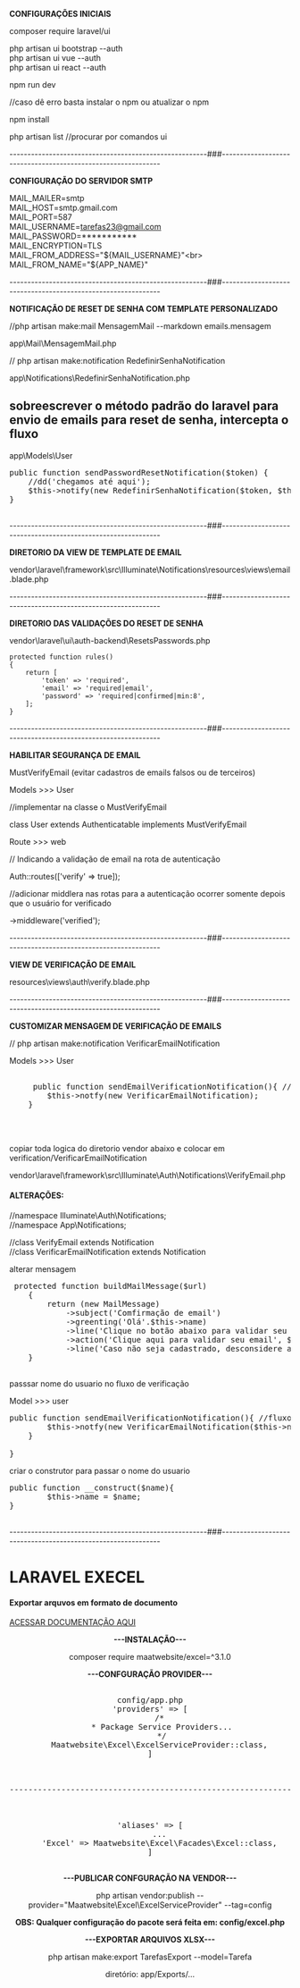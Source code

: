 <strong>CONFIGURAÇÕES INICIAIS</strong>

composer require laravel/ui

php artisan ui bootstrap --auth <br>
php artisan ui vue --auth <br>
php artisan ui react --auth <br>

npm run dev 

//caso dê erro basta instalar o npm ou atualizar o npm

npm install

php artisan list   //procurar por comandos ui 


-------------------------------------------------------###-------------------------------------------------------------

<strong>CONFIGURAÇÃO DO SERVIDOR SMTP</strong>

MAIL_MAILER=smtp <br>
MAIL_HOST=smtp.gmail.com <br>
MAIL_PORT=587<br>
MAIL_USERNAME=tarefas23@gmail.com<br>
MAIL_PASSWORD=***********<br>
MAIL_ENCRYPTION=TLS<br>
MAIL_FROM_ADDRESS="${MAIL_USERNAME}"<br>
MAIL_FROM_NAME="${APP_NAME}"<br>

-------------------------------------------------------###-------------------------------------------------------------



<strong>NOTIFICAÇÃO DE RESET DE SENHA COM TEMPLATE PERSONALIZADO</strong>

//php artisan make:mail MensagemMail --markdown emails.mensagem

app\Mail\MensagemMail.php

// php artisan make:notification RedefinirSenhaNotification

app\Notifications\RedefinirSenhaNotification.php

sobreescrever o método padrão do laravel para envio de emails para reset de senha, intercepta o fluxo
--------------------------------------------------------------

app\Models\User

<pre>
public function sendPasswordResetNotification($token) { 
    //dd('chegamos até aqui');
    $this->notify(new RedefinirSenhaNotification($token, $this->email,  $this->name)); //definir qual o objeto de notificação vai ser utilizado
}

</pre>

-------------------------------------------------------###-------------------------------------------------------------


<strong>DIRETORIO DA VIEW DE TEMPLATE DE EMAIL</strong>

vendor\laravel\framework\src\Illuminate\Notifications\resources\views\email.blade.php

-------------------------------------------------------###-------------------------------------------------------------

<strong>DIRETORIO DAS VALIDAÇÕES DO RESET DE SENHA</strong>

vendor\laravel\ui\auth-backend\ResetsPasswords.php


    protected function rules()
    {
        return [
            'token' => 'required',
            'email' => 'required|email',
            'password' => 'required|confirmed|min:8',
        ];
    }


-------------------------------------------------------###-------------------------------------------------------------


<strong>HABILITAR SEGURANÇA DE EMAIL</strong>

MustVerifyEmail (evitar cadastros de emails falsos ou de terceiros)


Models >>> User  

//implementar na classe o MustVerifyEmail

class User extends Authenticatable implements MustVerifyEmail

Route >>> web 

// Indicando a validação de email na rota de autenticação

Auth::routes(['verify' => true]);

//adicionar middlera nas rotas para a autenticação ocorrer somente depois que o usuário for verificado

->middleware('verified');


-------------------------------------------------------###-------------------------------------------------------------

<strong>VIEW DE VERIFICAÇÃO DE EMAIL</strong>

resources\views\auth\verify.blade.php

-------------------------------------------------------###-------------------------------------------------------------

<strong>CUSTOMIZAR MENSAGEM DE VERIFICAÇÃO DE EMAILS</strong>

 // php artisan make:notification VerificarEmailNotification

 Models >>> User  
 
  <pre>

     public function sendEmailVerificationNotification(){ //fluxo de verificação de email ao qual intercepta o usuário e desvio de fluxo
        $this->notfy(new VerificarEmailNotification);
    }
	
	
  </pre>



copiar toda logica do diretorio vendor abaixo e colocar em verification/VerificarEmailNotification

vendor\laravel\framework\src\Illuminate\Auth\Notifications\VerifyEmail.php


<h4>ALTERAÇÕES:</h4>

//namespace Illuminate\Auth\Notifications;<br>
//namespace App\Notifications;<br>


//class VerifyEmail extends Notification <br>
//class VerificarEmailNotification extends Notification <br>

alterar mensagem 

 <pre>
 protected function buildMailMessage($url)
    {
        return (new MailMessage)
            ->subject('Comfirmação de email')
            ->greenting('Olá'.$this->name)
            ->line('Clique no botão abaixo para validar seu email')
            ->action('Clique aqui para validar seu email', $url)
            ->line('Caso não seja cadastrado, desconsidere a mensagem');
    }

</pre>

passsar nome do usuario no fluxo de verificação 


Model >>> user 


<pre>
public function sendEmailVerificationNotification(){ //fluxo de verificação de email ao qual intercepta o usuário e desvio de fluxo
        $this->notfy(new VerificarEmailNotification($this->name));
    }

}
</pre>

criar o construtor para passar o nome do usuario

 
<pre>
public function __construct($name){
        $this->name = $name;
}

</pre>
-------------------------------------------------------###-------------------------------------------------------------


<h1>LARAVEL EXECEL</h1>

<h4>Exportar arquvos em formato de documento</h4>

<a href='https://laravel-excel.com/'>ACESSAR DOCUMENTAÇÃO AQUI<a>


<center>

<strong>---INSTALAÇÃO---</strong>

composer require maatwebsite/excel=^3.1.0

<strong>---CONFGURAÇÃO PROVIDER---</strong>

    
<pre>

config/app.php
'providers' => [
    /*
     * Package Service Providers...
     */
    Maatwebsite\Excel\ExcelServiceProvider::class,
]



------------------------------------------------------------
    


'aliases' => [
    ...
    'Excel' => Maatwebsite\Excel\Facades\Excel::class,
]

</pre>

    
<strong>---PUBLICAR CONFGURAÇÃO NA VENDOR---</strong>

php artisan vendor:publish --provider="Maatwebsite\Excel\ExcelServiceProvider" --tag=config

<strong>OBS: Qualquer configuração do pacote será feita em: config/excel.php </strong>


<strong>---EXPORTAR ARQUIVOS XLSX---</strong>

php artisan make:export TarefasExport --model=Tarefa

diretório: app/Exports/...



</center>


